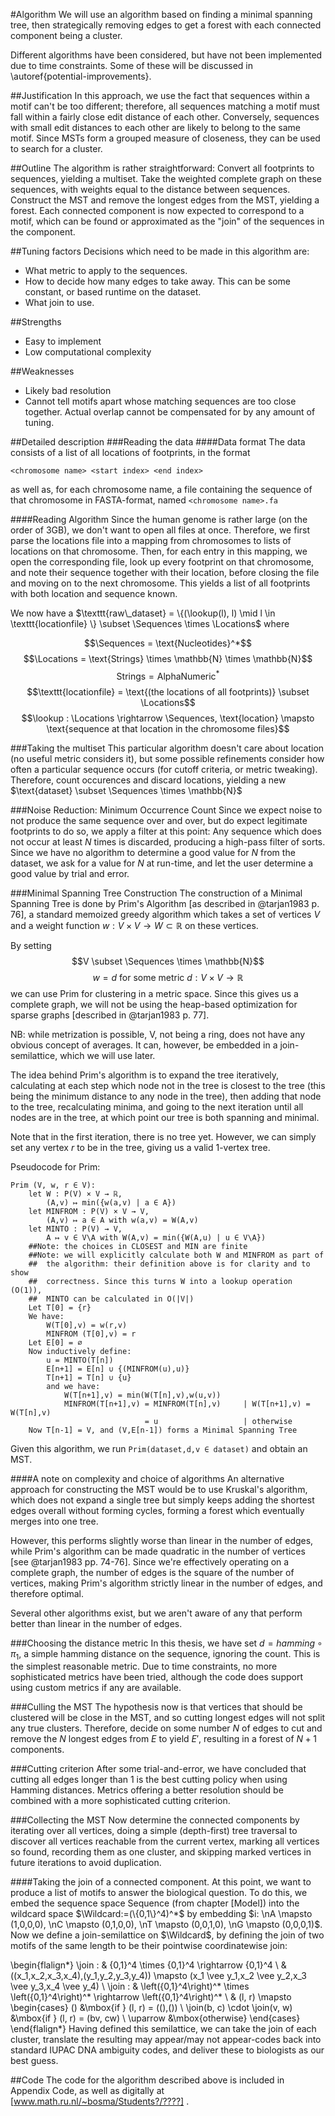 #Algorithm
We will use an algorithm based on finding a minimal spanning tree,
then strategically removing edges to get a forest with each connected
component being a cluster. 

Different algorithms have been considered, but have not been implemented
due to time constraints. Some of these will be discussed in
\autoref{potential-improvements}.

##Justification
In this approach, we use the fact that sequences within a motif can't be
too different; therefore, all sequences matching a motif must fall
within a fairly close edit distance of each other. Conversely, sequences
with small edit distances to each other are likely to belong to the same
motif. Since MSTs form a grouped measure of closeness, they can be used
to search for a cluster.

##Outline
The algorithm is rather straightforward: Convert all footprints to
sequences, yielding a multiset. Take the weighted complete graph on
these sequences, with weights equal to the distance between sequences.
Construct the MST and remove the longest edges from the MST, yielding
a forest. Each connected component is now expected to correspond to a
motif, which can be found or approximated as the "join" of the sequences
in the component.

##Tuning factors
Decisions which need to be made in this algorithm are:

 * What metric to apply to the sequences.
 * How to decide how many edges to take away. This can be some constant,
   or based runtime on the dataset.
 * What join to use.

##Strengths
 * Easy to implement
 * Low computational complexity

##Weaknesses
 * Likely bad resolution
 * Cannot tell motifs apart whose matching sequences are too close
   together. Actual overlap cannot be compensated for by any amount of
   tuning.

##Detailed description
###Reading the data
####Data format
The data consists of a list of all locations of footprints, in the
format
```
<chromosome name> <start index> <end index>
```
as well as, for each chromosome name, a file containing the sequence of
that chromosome in FASTA-format, named `<chromosome name>.fa`

####Reading Algorithm
Since the human genome is rather large (on the order of 3GB), we don't
want to open all files at once. Therefore, we first parse the locations
file into a mapping from chromosomes to lists of locations on that
chromosome.  Then, for each entry in this mapping, we open the
corresponding file, look up every footprint on that chromosome, and note
their sequence together with their location, before closing the file and
moving on to the next chromosome. This yields a list of all footprints
with both location and sequence known.

We now have a $\texttt{raw\_dataset} = \{(\lookup(l), l) \mid l \in \texttt{locationfile} \} \subset \Sequences \times \Locations$ where

$$\Sequences = \text{Nucleotides}^*$$
$$\Locations = \text{Strings} \times \mathbb{N} \times \mathbb{N}$$
$$\text{Strings} = \text{AlphaNumeric}^*$$
$$\texttt{locationfile} = \text{(the locations of all footprints)} \subset \Locations$$
$$\lookup : \Locations \rightarrow \Sequences, \text{location} \mapsto \text{sequence at that location in the chromosome files}$$


###Taking the multiset
This particular algorithm doesn't care about location (no useful metric
considers it), but some possible refinements consider how often a
particular sequence occurs (for cutoff criteria, or metric tweaking).
Therefore, count occurences and discard locations, yielding a new
$\text{dataset} \subset \Sequences \times \mathbb{N}$

###Noise Reduction: Minimum Occurrence Count
Since we expect noise to not produce the same sequence over and over,
but do expect legitimate footprints to do so, we apply a filter at this
point: Any sequence which does not occur at least $N$ times is
discarded, producing a high-pass filter of sorts. Since we have no
algorithm to determine a good value for $N$ from the dataset, we ask for
a value for $N$ at run-time, and let the user determine a good value by
trial and error.

###Minimal Spanning Tree Construction
The construction of a Minimal Spanning Tree is done by Prim's Algorithm
[as described in @tarjan1983 p. 76], a standard memoized greedy
algorithm which takes a set of vertices $V$ and a weight function $w: V
\times V \rightarrow W \subset \mathbb{R}$ on these vertices.

By setting
$$V \subset \Sequences \times \mathbb{N}$$
$$w = d\text{ for some metric }d : V \times V \rightarrow ℝ$$
we can use Prim for clustering in a metric space. Since this gives us
a complete graph, we will not be using the heap-based optimization for
sparse graphs [described in @tarjan1983 p. 77].

NB: while metrization is possible, V, not being a ring, does not have
any obvious concept of averages. It can, however, be embedded in a
join-semilattice, which we will use later.

The idea behind Prim's algorithm is to expand the tree iteratively,
calculating at each step which node not in the tree is closest to the
tree (this being the minimum distance to any node in the tree), then
adding that node to the tree, recalculating minima, and going to the
next iteration until all nodes are in the tree, at which point our tree
is both spanning and minimal.

Note that in the first iteration, there is no tree yet. However, we can
simply set any vertex $r$ to be in the tree, giving us a valid 1-vertex
tree.

Pseudocode for Prim:
```
Prim (V, w, r ∈ V):
    let W : P(V) × V → ℝ,
        (A,v) ↦ min({w(a,v) | a ∈ A})
    let MINFROM : P(V) × V → V,
        (A,v) ↦ a ∈ A with w(a,v) = W(A,v)
    let MINTO : P(V) → V,
        A ↦ v ∈ V\A with W(A,v) = min({W(A,u) | u ∈ V\A})
    ##Note: the choices in CLOSEST and MIN are finite
    ##Note: we will explicitly calculate both W and MINFROM as part of
    ##  the algorithm: their definition above is for clarity and to show
    ##  correctness. Since this turns W into a lookup operation (O(1)),
    ##  MINTO can be calculated in O(|V|)
    Let T[0] = {r}
    We have:
        W(T[0],v) = w(r,v)
        MINFROM (T[0],v) = r
    Let E[0] = ∅
    Now inductively define:
        u = MINTO(T[n])
        E[n+1] = E[n] ∪ {(MINFROM(u),u)}
        T[n+1] = T[n] ∪ {u}
        and we have:
            W(T[n+1],v) = min(W(T[n],v),w(u,v))
            MINFROM(T[n+1],v) = MINFROM(T[n],v)     | W(T[n+1],v) = W(T[n],v)
                              = u                   | otherwise
    Now T[n-1] = V, and (V,E[n-1]) forms a Minimal Spanning Tree
```

Given this algorithm, we run `Prim(dataset,d,v ∈ dataset)` and obtain an MST.

####A note on complexity and choice of algorithms
An alternative approach for constructing the MST would be to use
Kruskal's algorithm, which does not expand a single tree but simply
keeps adding the shortest edges overall without forming cycles, forming
a forest which eventually merges into one tree.

However, this performs slightly worse than linear in the number of
edges, while Prim's algorithm can be made quadratic in the number of
vertices [see @tarjan1983 pp. 74-76]. Since we're effectively
operating on a complete graph, the number of edges is the square of the
number of vertices, making Prim's algorithm strictly linear in the
number of edges, and therefore optimal.

Several other algorithms exist, but we aren't aware of any that perform
better than linear in the number of edges.

###Choosing the distance metric
In this thesis, we have set $d = hamming \circ \pi_1$, a simple hamming
distance on the sequence, ignoring the count. This is the simplest
reasonable metric. Due to time constraints, no more sophisticated
metrics have been tried, although the code does support using custom
metrics if any are available.

###Culling the MST
The hypothesis now is that vertices that should be clustered will be
close in the MST, and so cutting longest edges will not split any true
clusters. Therefore, decide on some number $N$ of edges to cut and
remove the $N$ longest edges from $E$ to yield $E′$, resulting in a
forest of $N+1$ components.

###Cutting criterion
After some trial-and-error, we have concluded that cutting all edges
longer than 1 is the best cutting policy when using Hamming distances.
Metrics offering a better resolution should be combined with a more
sophisticated cutting criterion. 

###Collecting the MST
Now determine the connected components by iterating over all vertices,
doing a simple (depth-first) tree traversal to discover all vertices
reachable from the current vertex, marking all vertices so found,
recording them as one cluster, and skipping marked vertices in future
iterations to avoid duplication.

####Taking the join of a connected component.
At this point, we want to produce a list of motifs to answer the
biological question. To do this, we embed the sequence space Sequence
(from chapter [Model]) into the wildcard space
$\Wildcard:=(\{0,1\}^4)^*$ by embedding $i: \nA \mapsto (1,0,0,0), \nC
\mapsto (0,1,0,0), \nT \mapsto (0,0,1,0), \nG \mapsto (0,0,0,1)$. Now we
define a join-semilattice on $\Wildcard$, by defining the join of two
motifs of the same length to be their pointwise coordinatewise join:

\begin{flalign*}
\join : & \{0,1\}^4 \times \{0,1\}^4 \rightarrow \{0,1\}^4 \\
        & ((x_1,x_2,x_3,x_4),(y_1,y_2,y_3,y_4)) \mapsto 
        (x_1 \vee y_1,x_2 \vee y_2,x_3 \vee y_3,x_4 \vee y_4) \\
\join : & \left(\{0,1\}^4\right)^* \times \left(\{0,1\}^4\right)^* 
        \rightarrow \left(\{0,1\}^4\right)^* \\
        & (l, r) \mapsto \begin{cases}
            () &\mbox{if } (l, r) = ((),()) \\
            \join(b, c) \cdot \join(v, w) &\mbox{if } (l, r) = (bv, cw) \\
            \uparrow &\mbox{otherwise}
        \end{cases}
\end{flalign*}
Having defined this semilattice, we can take the join of each cluster,
translate the resulting may appear/may not appear-codes back into standard
IUPAC DNA ambiguity codes, and deliver these to biologists as our best
guess.

##Code
The code for the algorithm described above is included in Appendix Code, 
as well as digitally at [www.math.ru.nl/~bosma/Students?/????] . 


